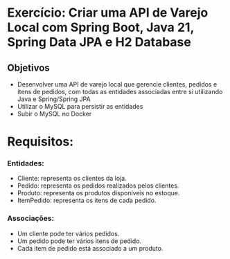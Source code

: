# Exercício: Criar uma API de Varejo Local com Spring Boot, Java 21, Spring Data JPA e H2 Database
## Objetivos
- Desenvolver uma API de varejo local que gerencie clientes, pedidos e itens de pedidos, com todas as entidades associadas entre si utilizando Java e Spring/Spring JPA
- Utilizar o MySQL para persistir as entidades
- Subir o MySQL no Docker
# Requisitos:

### Entidades:
- Cliente: representa os clientes da loja.
- Pedido: representa os pedidos realizados pelos clientes.
- Produto: representa os produtos disponíveis no estoque.
- ItemPedido: representa os itens de cada pedido.
### Associações: 
- Um cliente pode ter vários pedidos. 
- Um pedido pode ter vários itens de pedido.
- Cada item de pedido está associado a um produto.


